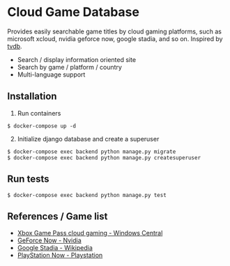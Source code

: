 # Cloud Game Database

Provides easily searchable game titles by cloud gaming platforms, such as microsoft xcloud, nvidia geforce now, google stadia, and so on. Inspired by [tvdb](http://thetvdb.com).

- Search / display information oriented site
- Search by game / platform / country
- Multi-language support

## Installation

1. Run containers
```
$ docker-compose up -d
```

2. Initialize django database and create a superuser
```
$ docker-compose exec backend python manage.py migrate
$ docker-compose exec backend python manage.py createsuperuser
```

## Run tests
```
$ docker-compose exec backend python manage.py test
```

## References / Game list

- [Xbox Game Pass cloud gaming - Windows Central](https://www.windowscentral.com/xbox-project-xcloud-games-list)
- [GeForce Now - Nvidia](https://www.nvidia.com/en-us/geforce-now/games/)
- [Google Stadia - Wikipedia](https://en.wikipedia.org/wiki/List_of_Stadia_games)
- [PlayStation Now - Playstation](https://www.playstation.com/en-ca/ps-now/ps-now-games/#all-ps-now-games)